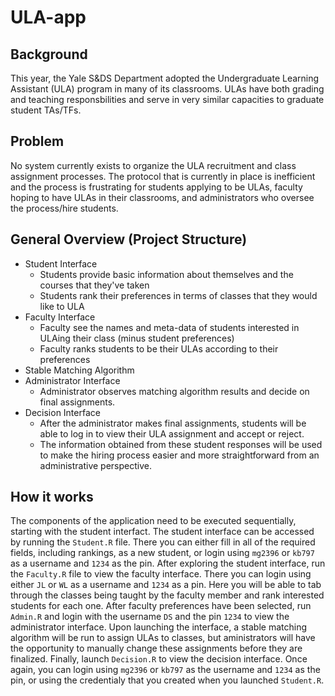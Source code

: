 # ULA-app

## Background
This year, the Yale S&DS Department adopted the Undergraduate Learning Assistant (ULA) program in many of its classrooms. ULAs have both grading and teaching responsbilities and serve in very similar capacities to graduate student TAs/TFs.

## Problem
No system currently exists to organize the ULA recruitment and class assignment processes. The protocol that is currently in place is inefficient and the process is frustrating for students applying to be ULAs, faculty hoping to have ULAs in their classrooms, and administrators who oversee the process/hire students.

## General Overview (Project Structure)
* Student Interface
    * Students provide basic information about themselves and the courses that they've taken
    * Students rank their preferences in terms of classes that they would like to ULA
* Faculty Interface
    * Faculty see the names and meta-data of students interested in ULAing their class (minus student preferences)
    * Faculty ranks students to be their ULAs according to their preferences
* Stable Matching Algorithm
* Administrator Interface
    * Administrator observes matching algorithm results and decide on final assignments.
* Decision Interface
	* After the administrator makes final assignments, students will be able to log in to view their ULA assignment and accept or reject.
	* The information obtained from these student responses will be used to make the hiring process easier and more straightforward from an administrative perspective.

## How it works
The components of the application need to be executed sequentially, starting with the student interfact. The student interface can be accessed by running the `Student.R` file. There you can either fill in all of the required fields, including rankings, as a new student, or login using `mg2396` or `kb797` as a username and `1234` as the pin. After exploring the student interface, run the `Faculty.R` file to view the faculty interface. There you can login using either `JL` or `WL` as a username and `1234` as a pin. Here you will be able to tab through the classes being taught by the faculty member and rank interested students for each one. After faculty preferences have been selected, run `Admin.R` and login with the username `DS` and the pin `1234` to view the administrator interface. Upon launching the interface, a stable matching algorithm will be run to assign ULAs to classes, but aministrators will have the opportunity to manually change these assignments before they are finalized. Finally, launch `Decision.R` to view the decision interface. Once again, you can login using `mg2396` or `kb797` as the username and `1234` as the pin, or using the credentialy that you created when you launched `Student.R`.
